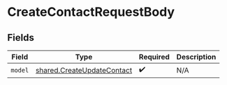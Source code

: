 # CreateContactRequestBody


## Fields

| Field                                                                    | Type                                                                     | Required                                                                 | Description                                                              |
| ------------------------------------------------------------------------ | ------------------------------------------------------------------------ | ------------------------------------------------------------------------ | ------------------------------------------------------------------------ |
| `model`                                                                  | [shared.CreateUpdateContact](../../models/shared/createupdatecontact.md) | :heavy_check_mark:                                                       | N/A                                                                      |